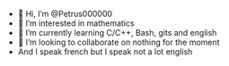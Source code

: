 - 👋 Hi, I’m @Petrus000000
- 👀 I’m interested in mathematics
- 🌱 I’m currently learning C/C++, Bash, gits and english
- 💞️ I’m looking to collaborate on nothing for the moment
- And I speak french but I speak not a lot english
<!---
- 📫 How to reach me ...
--->
<!---
Petrus000000/Petrus000000 is a ✨ special ✨ repository because its `README.md` (this file) appears on your GitHub profile.
You can click the Preview link to take a look at your changes.
--->
